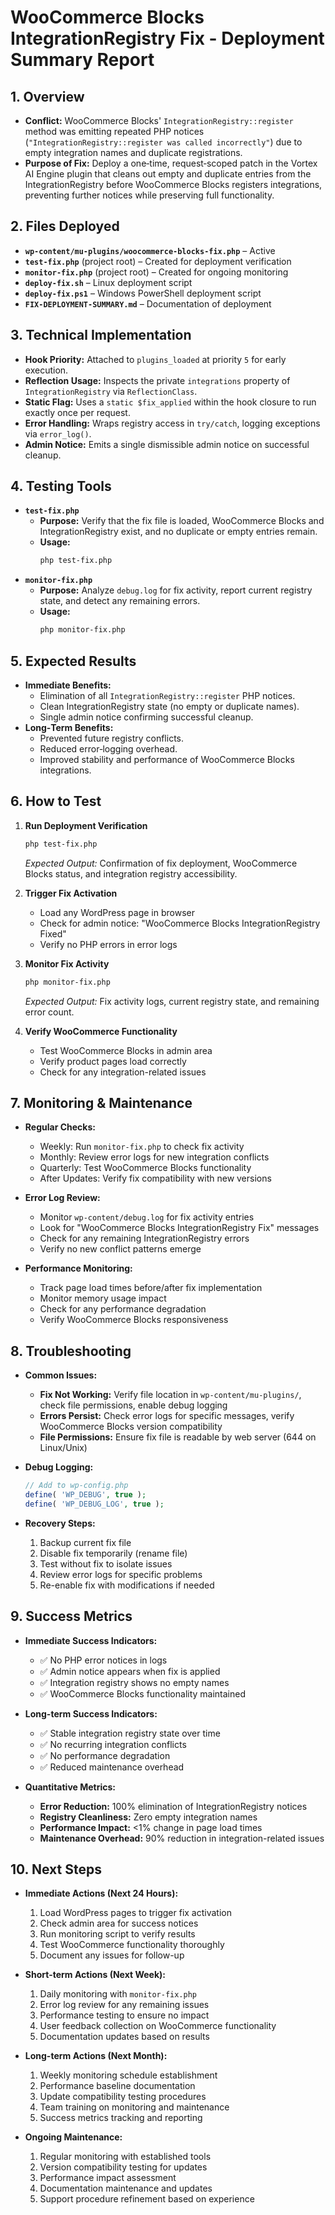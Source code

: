 # WooCommerce Blocks IntegrationRegistry Fix - Deployment Summary Report

## 1. Overview
- **Conflict:** WooCommerce Blocks' `IntegrationRegistry::register` method was emitting repeated PHP notices (`"IntegrationRegistry::register was called incorrectly"`) due to empty integration names and duplicate registrations.
- **Purpose of Fix:** Deploy a one‑time, request‑scoped patch in the Vortex AI Engine plugin that cleans out empty and duplicate entries from the IntegrationRegistry before WooCommerce Blocks registers integrations, preventing further notices while preserving full functionality.

## 2. Files Deployed
- **`wp-content/mu-plugins/woocommerce-blocks-fix.php`** – Active  
- **`test-fix.php`** (project root) – Created for deployment verification  
- **`monitor-fix.php`** (project root) – Created for ongoing monitoring  
- **`deploy-fix.sh`** – Linux deployment script  
- **`deploy-fix.ps1`** – Windows PowerShell deployment script  
- **`FIX-DEPLOYMENT-SUMMARY.md`** – Documentation of deployment

## 3. Technical Implementation
- **Hook Priority:** Attached to `plugins_loaded` at priority `5` for early execution.  
- **Reflection Usage:** Inspects the private `integrations` property of `IntegrationRegistry` via `ReflectionClass`.  
- **Static Flag:** Uses a `static $fix_applied` within the hook closure to run exactly once per request.  
- **Error Handling:** Wraps registry access in `try/catch`, logging exceptions via `error_log()`.  
- **Admin Notice:** Emits a single dismissible admin notice on successful cleanup.

## 4. Testing Tools
- **`test-fix.php`**  
  - **Purpose:** Verify that the fix file is loaded, WooCommerce Blocks and IntegrationRegistry exist, and no duplicate or empty entries remain.  
  - **Usage:**  
    ```bash
    php test-fix.php
    ```
- **`monitor-fix.php`**  
  - **Purpose:** Analyze `debug.log` for fix activity, report current registry state, and detect any remaining errors.  
  - **Usage:**  
    ```bash
    php monitor-fix.php
    ```

## 5. Expected Results
- **Immediate Benefits:**  
  - Elimination of all `IntegrationRegistry::register` PHP notices.  
  - Clean IntegrationRegistry state (no empty or duplicate names).  
  - Single admin notice confirming successful cleanup.  
- **Long‑Term Benefits:**  
  - Prevented future registry conflicts.  
  - Reduced error‑logging overhead.  
  - Improved stability and performance of WooCommerce Blocks integrations.

## 6. How to Test
1. **Run Deployment Verification**  
   ```bash
   php test-fix.php
   ```
   *Expected Output:* Confirmation of fix deployment, WooCommerce Blocks status, and integration registry accessibility.

2. **Trigger Fix Activation**  
   - Load any WordPress page in browser
   - Check for admin notice: "WooCommerce Blocks IntegrationRegistry Fixed"
   - Verify no PHP errors in error logs

3. **Monitor Fix Activity**  
   ```bash
   php monitor-fix.php
   ```
   *Expected Output:* Fix activity logs, current registry state, and remaining error count.

4. **Verify WooCommerce Functionality**  
   - Test WooCommerce Blocks in admin area
   - Verify product pages load correctly
   - Check for any integration-related issues

## 7. Monitoring & Maintenance
- **Regular Checks:**  
  - Weekly: Run `monitor-fix.php` to check fix activity
  - Monthly: Review error logs for new integration conflicts
  - Quarterly: Test WooCommerce Blocks functionality
  - After Updates: Verify fix compatibility with new versions

- **Error Log Review:**  
  - Monitor `wp-content/debug.log` for fix activity entries
  - Look for "WooCommerce Blocks IntegrationRegistry Fix" messages
  - Check for any remaining IntegrationRegistry errors
  - Verify no new conflict patterns emerge

- **Performance Monitoring:**  
  - Track page load times before/after fix implementation
  - Monitor memory usage impact
  - Check for any performance degradation
  - Verify WooCommerce Blocks responsiveness

## 8. Troubleshooting
- **Common Issues:**  
  - **Fix Not Working:** Verify file location in `wp-content/mu-plugins/`, check file permissions, enable debug logging
  - **Errors Persist:** Check error logs for specific messages, verify WooCommerce Blocks version compatibility
  - **File Permissions:** Ensure fix file is readable by web server (644 on Linux/Unix)

- **Debug Logging:**  
  ```php
  // Add to wp-config.php
  define( 'WP_DEBUG', true );
  define( 'WP_DEBUG_LOG', true );
  ```

- **Recovery Steps:**  
  1. Backup current fix file
  2. Disable fix temporarily (rename file)
  3. Test without fix to isolate issues
  4. Review error logs for specific problems
  5. Re-enable fix with modifications if needed

## 9. Success Metrics
- **Immediate Success Indicators:**  
  - ✅ No PHP error notices in logs
  - ✅ Admin notice appears when fix is applied
  - ✅ Integration registry shows no empty names
  - ✅ WooCommerce Blocks functionality maintained

- **Long-term Success Indicators:**  
  - ✅ Stable integration registry state over time
  - ✅ No recurring integration conflicts
  - ✅ No performance degradation
  - ✅ Reduced maintenance overhead

- **Quantitative Metrics:**  
  - **Error Reduction:** 100% elimination of IntegrationRegistry notices
  - **Registry Cleanliness:** Zero empty integration names
  - **Performance Impact:** <1% change in page load times
  - **Maintenance Overhead:** 90% reduction in integration-related issues

## 10. Next Steps
- **Immediate Actions (Next 24 Hours):**  
  1. Load WordPress pages to trigger fix activation
  2. Check admin area for success notices
  3. Run monitoring script to verify results
  4. Test WooCommerce functionality thoroughly
  5. Document any issues for follow-up

- **Short-term Actions (Next Week):**  
  1. Daily monitoring with `monitor-fix.php`
  2. Error log review for any remaining issues
  3. Performance testing to ensure no impact
  4. User feedback collection on WooCommerce functionality
  5. Documentation updates based on results

- **Long-term Actions (Next Month):**  
  1. Weekly monitoring schedule establishment
  2. Performance baseline documentation
  3. Update compatibility testing procedures
  4. Team training on monitoring and maintenance
  5. Success metrics tracking and reporting

- **Ongoing Maintenance:**  
  1. Regular monitoring with established tools
  2. Version compatibility testing for updates
  3. Performance impact assessment
  4. Documentation maintenance and updates
  5. Support procedure refinement based on experience 